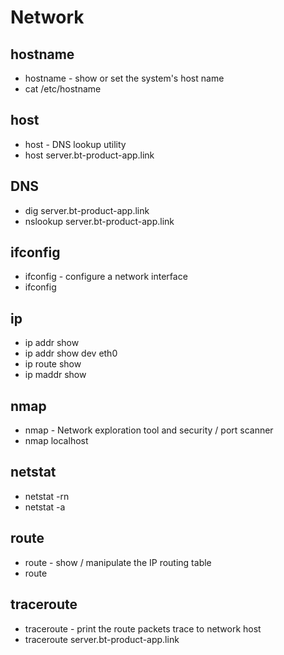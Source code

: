 # Network

## hostname

- hostname - show or set the system's host name
- cat /etc/hostname

## host

- host - DNS lookup utility
- host server.bt-product-app.link

## DNS

- dig server.bt-product-app.link
- nslookup server.bt-product-app.link

## ifconfig

- ifconfig - configure a network interface
- ifconfig

## ip

- ip addr show
- ip addr show dev eth0
- ip route show
- ip maddr show

## nmap

- nmap - Network exploration tool and security / port scanner
- nmap localhost

## netstat

- netstat -rn
- netstat -a

## route

- route - show / manipulate the IP routing table
- route

## traceroute

- traceroute - print the route packets trace to network host
- traceroute server.bt-product-app.link
